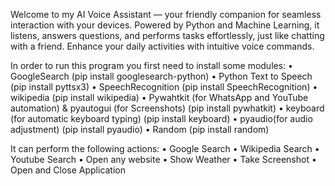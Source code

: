 Welcome to my AI Voice Assistant — your friendly companion for seamless interaction with your devices. Powered by Python and Machine Learning, it listens, answers questions, and performs tasks effortlessly, just like chatting with a friend. Enhance your daily activities with intuitive voice commands.

In order to run this program you first need to install some modules:
    • GoogleSearch
        (pip install googlesearch-python)
    • Python Text to Speech
        (pip install pyttsx3)
    • SpeechRecognition
        (pip install SpeechRecognition)
    • wikipedia
        (pip install wikipedia)
    • Pywahtkit (for WhatsApp and YouTube automation) & pyautogui (for Screenshots)
        (pip install pywhatkit)
    • keyboard (for automatic keyboard typing)
        (pip install keyboard)
    • pyaudio(for audio adjustment)
        (pip install pyaudio)
    • Random
        (pip install random)

It can perform the following actions:
    • Google Search
    • Wikipedia Search
    • Youtube Search
    • Open any website
    • Show Weather
    • Take Screenshot
    • Open and Close Application

